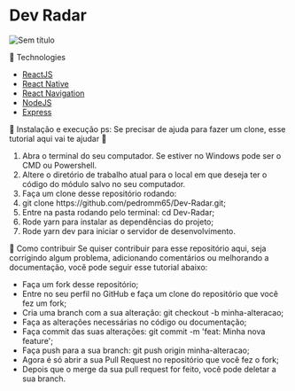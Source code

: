 <h1>Dev Radar</h1>

![Sem título](https://user-images.githubusercontent.com/39133506/76134791-d3a00400-5fff-11ea-94f1-d2c528fd720b.png)


🚀 Technologies
<ul>
    <li><a href="https://reactjs.org/" rel="nofollow">ReactJS</a></li>
    <li><a href="https://reactnative.dev/?source=post_page-----6e8a2396eea1----------------------" rel="nofollow">React Native</a></li>
    <li><a href="https://reactnavigation.org/" rel="nofollow">React Navigation</a></li>
    <li><a href="https://nodejs.org" rel="nofollow">NodeJS</a></li>
    <li><a href="https://expressjs.com/pt-br/" rel="nofollow">Express</a></li>

</ul>




🚀 Instalação e execução
ps: Se precisar de ajuda para fazer um clone, esse tutorial aqui vai te ajudar 💖
<ol>
<li>Abra o terminal do seu computador. Se estiver no Windows pode ser o CMD ou Powershell.</li>
<li>Altere o diretório de trabalho atual para o local em que deseja ter o código do módulo salvo no seu computador.</li>
<li>Faça um clone desse repositório rodando:</li>
<li>git clone https://github.com/pedromm65/Dev-Radar.git;</li>
<li>Entre na pasta rodando pelo terminal: cd Dev-Radar;</li>
<li>Rode yarn para instalar as dependências do projeto;</li>
<li>Rode yarn dev para iniciar o servidor de desenvolvimento.</li>
</ol>

🤔 Como contribuir
Se quiser contribuir para esse repositório aqui, seja corrigindo algum problema, adicionando comentários ou melhorando a documentação, você pode seguir esse tutorial abaixo:

<ul>
<li>Faça um fork desse repositório;</li>
<li>Entre no seu perfil no GitHub e faça um clone do repositório que você fez um fork;</li>
<li>Cria uma branch com a sua alteração: git checkout -b minha-alteracao;</li>
<li>Faça as alterações necessárias no código ou documentação;</li>
<li>Faça commit das suas alterações: git commit -m 'feat: Minha nova feature';</li>
<li>Faça push para a sua branch: git push origin minha-alteracao;</li>
<li>Agora é só abrir a sua Pull Request no repositório que você fez o fork;</li>
<li>Depois que o merge da sua pull request for feito, você pode deletar a sua branch.</li>
</ul>
